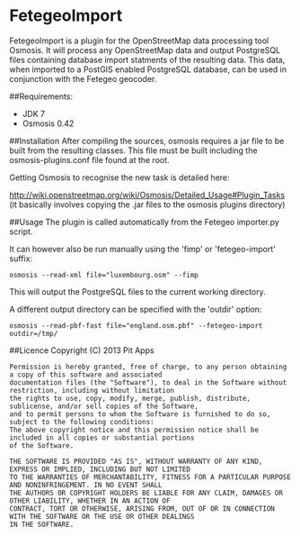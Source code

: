 FetegeoImport
=============

FetegeoImport is a plugin for the OpenStreetMap data processing tool Osmosis.
It will process any OpenStreetMap data and output PostgreSQL files containing database import statments of the resulting data.
This data, when imported to a PostGIS enabled PostgreSQL database, can be used in conjunction with the Fetegeo geocoder.

##Requirements:
 - JDK 7
 - Osmosis 0.42

##Installation
After compiling the sources, osmosis requires a jar file to be built from the resulting classes.
This file must be built including the osmosis-plugins.conf file found at the root.

Getting Osmosis to recognise the new task is detailed here:

http://wiki.openstreetmap.org/wiki/Osmosis/Detailed_Usage#Plugin_Tasks
(it basically involves copying the .jar files to the osmosis plugins directory)

##Usage
The plugin is called automatically from the Fetegeo importer.py script.

It can however also be run manually using the 'fimp' or 'fetegeo-import' suffix:

```
osmosis --read-xml file="luxembourg.osm" --fimp
```

This will output the PostgreSQL files to the current working directory.

A different output directory can be specified with the 'outdir' option:

```
osmosis --read-pbf-fast file="england.osm.pbf" --fetegeo-import outdir=/tmp/
```

##Licence
    Copyright (C) 2013 Pit Apps
  
    Permission is hereby granted, free of charge, to any person obtaining a copy of this software and associated 
    documentation files (the "Software"), to deal in the Software without restriction, including without limitation 
    the rights to use, copy, modify, merge, publish, distribute, sublicense, and/or sell copies of the Software, 
    and to permit persons to whom the Software is furnished to do so, subject to the following conditions:
    The above copyright notice and this permission notice shall be included in all copies or substantial portions 
    of the Software.
    
    THE SOFTWARE IS PROVIDED "AS IS", WITHOUT WARRANTY OF ANY KIND, EXPRESS OR IMPLIED, INCLUDING BUT NOT LIMITED 
    TO THE WARRANTIES OF MERCHANTABILITY, FITNESS FOR A PARTICULAR PURPOSE AND NONINFRINGEMENT. IN NO EVENT SHALL 
    THE AUTHORS OR COPYRIGHT HOLDERS BE LIABLE FOR ANY CLAIM, DAMAGES OR OTHER LIABILITY, WHETHER IN AN ACTION OF 
    CONTRACT, TORT OR OTHERWISE, ARISING FROM, OUT OF OR IN CONNECTION WITH THE SOFTWARE OR THE USE OR OTHER DEALINGS 
    IN THE SOFTWARE.
